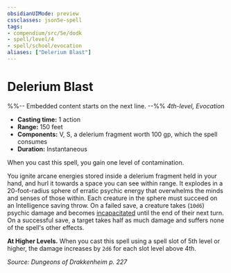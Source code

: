 ```yaml
---
obsidianUIMode: preview
cssclasses: json5e-spell
tags:
- compendium/src/5e/dodk
- spell/level/4
- spell/school/evocation
aliases: ["Delerium Blast"]
---
```

# Delerium Blast
%%-- Embedded content starts on the next line. --%%
*4th-level, Evocation*  

- **Casting time:** 1 action
- **Range:** 150 feet
- **Components:** V, S, a delerium fragment worth 100 gp, which the spell consumes
- **Duration:** Instantaneous

When you cast this spell, you gain one level of contamination.

You ignite arcane energies stored inside a delerium fragment held in your hand, and hurl it towards a space you can see within range. It explodes in a 20-foot-radius sphere of erratic psychic energy that overwhelms the minds and senses of those within. Each creature in the sphere must succeed on an Intelligence saving throw. On a failed save, a creature takes (`10d6`) psychic damage and becomes [incapacitated](Mechanics/Rules/conditions.md#Incapacitated) until the end of their next turn. On a successful save, a target takes half as much damage and suffers none of the spell's other effects.

**At Higher Levels.** When you cast this spell using a spell slot of 5th level or higher, the damage increases by `2d6` for each slot level above 4th.

*Source: Dungeons of Drakkenheim p. 227*